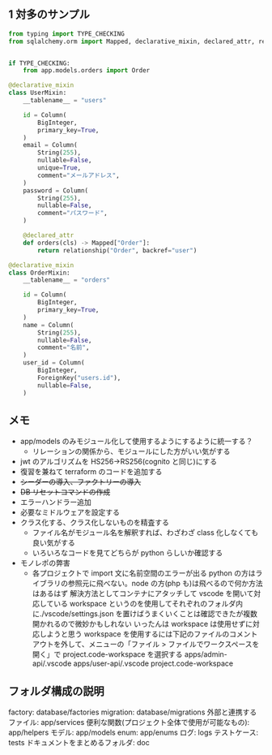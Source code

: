 ## 1 対多のサンプル

```python
from typing import TYPE_CHECKING
from sqlalchemy.orm import Mapped, declarative_mixin, declared_attr, relationship


if TYPE_CHECKING:
    from app.models.orders import Order

@declarative_mixin
class UserMixin:
    __tablename__ = "users"

    id = Column(
        BigInteger,
        primary_key=True,
    )
    email = Column(
        String(255),
        nullable=False,
        unique=True,
        comment="メールアドレス",
    )
    password = Column(
        String(255),
        nullable=False,
        comment="パスワード",
    )

    @declared_attr
    def orders(cls) -> Mapped["Order"]:
        return relationship("Order", backref="user")

@declarative_mixin
class OrderMixin:
    __tablename__ = "orders"

    id = Column(
        BigInteger,
        primary_key=True,
    )
    name = Column(
        String(255),
        nullable=False,
        comment="名前",
    )
    user_id = Column(
        BigInteger,
        ForeignKey("users.id"),
        nullable=False,
    )
```

## メモ

- app/models のみモジュール化して使用するようにするように統一する？
  - リレーションの関係から、モジュールにした方がいい気がする
- jwt のアルゴリズムを HS256->RS256(cognito と同じ)にする
- 復習を兼ねて terraform のコードを追加する
- ~~シーダーの導入、ファクトリーの導入~~
- ~~DB リセットコマンドの作成~~
- エラーハンドラー追加
- 必要なミドルウェアを設定する
- クラス化する、クラス化しないものを精査する
  - ファイル名がモジュール名を解釈すれば、わざわざ class 化しなくても良い気がする
  - いろいろなコードを見てどちらが python らしいか確認する
- モノレポの弊害
  - 各プロジェクトで import 文に名前空間のエラーが出る python の方はライブラリの参照元に飛べない。node の方(php も)は飛べるので何か方法はあるはず 解決方法としてコンテナにアタッチして vscode を開いて対応している workspace というのを使用してそれぞれのフォルダ内に./vscode/settings.json を置けばうまくいくことは確認できたが複数開かれるので微妙かもしれない いったんは workspace は使用せずに対応しようと思う workspace を使用するには下記のファイルのコメントアウトを外して、メニューの「ファイル > ファイルでワークスペースを開く」で project.code-workspace を選択する
    apps/admin-api/.vscode
    apps/user-api/.vscode
    project.code-workspace

## フォルダ構成の説明

factory: database/factories
migration: database/migrations
外部と連携するファイル: app/services
便利な関数(プロジェクト全体で使用が可能なもの): app/helpers
モデル: app/models
enum: app/enums
ログ: logs
テストケース: tests
ドキュメントをまとめるフォルダ: doc
